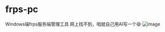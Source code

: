 # frps-pc
Windows端frps服务端管理工具
网上找不到，咱就自己用AI写一个😄
![image](https://github.com/user-attachments/assets/d0291fed-bd32-4c4f-aa72-41af1f9b10c2)
